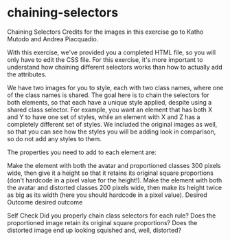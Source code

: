# chaining-selectors
Chaining Selectors
Credits for the images in this exercise go to Katho Mutodo and Andrea Piacquadio.

With this exercise, we've provided you a completed HTML file, so you will only have to edit the CSS file. For this exercise, it's more important to understand how chaining different selectors works than how to actually add the attributes.

We have two images for you to style, each with two class names, where one of the class names is shared. The goal here is to chain the selectors for both elements, so that each have a unique style applied, despite using a shared class selector. For example, you want an element that has both X and Y to have one set of styles, while an element with X and Z has a completely different set of styles. We included the original images as well, so that you can see how the styles you will be adding look in comparison, so do not add any styles to them.

The properties you need to add to each element are:

Make the element with both the avatar and proportioned classes 300 pixels wide, then give it a height so that it retains its original square proportions (don't hardcode in a pixel value for the height!).
Make the element with both the avatar and distorted classes 200 pixels wide, then make its height twice as big as its width (here you should hardcode in a pixel value).
Desired Outcome
desired outcome

Self Check
Did you properly chain class selectors for each rule?
Does the proportioned image retain its original square proportions?
Does the distorted image end up looking squished and, well, distorted?